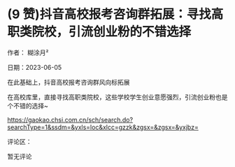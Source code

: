 
# (9 赞)抖音高校报考咨询群拓展：寻找高职类院校，引流创业粉的不错选择

作者：  糊涂月²

日期：2023-06-05

在此基础上，抖音高校报考咨询群风向标拓展

在高校库里，直接寻找高职类院校，这些学校学生创业意愿强烈，引流创业粉也是个不错的选择~

https://gaokao.chsi.com.cn/sch/search.do?searchType=1&ssdm=&yxls=loc&xlcc=gzzk&zgsx=&zgsx=&yxjbz=

评论区：

暂无评论
